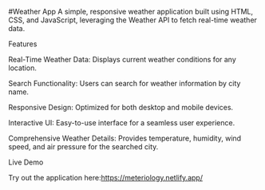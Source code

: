 #Weather App
A simple, responsive weather application built using HTML, CSS, and JavaScript, leveraging the Weather API to fetch real-time weather data.

Features

Real-Time Weather Data: Displays current weather conditions for any location.

Search Functionality: Users can search for weather information by city name.

Responsive Design: Optimized for both desktop and mobile devices.

Interactive UI: Easy-to-use interface for a seamless user experience.

Comprehensive Weather Details: Provides temperature, humidity, wind speed, and air pressure for the searched city.

Live Demo

Try out the application here:https://meteriology.netlify.app/
